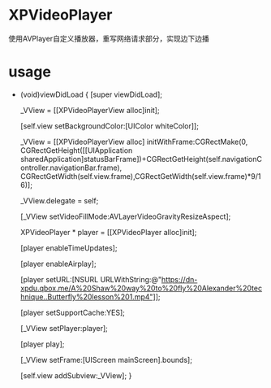 # XPVideoPlayer

使用AVPlayer自定义播放器，重写网络请求部分，实现边下边播

# usage
- (void)viewDidLoad {
    [super viewDidLoad];

    _VView = [[XPVideoPlayerView alloc]init];
    
    [self.view setBackgroundColor:[UIColor whiteColor]];
    
    _VView = [[XPVideoPlayerView alloc] initWithFrame:CGRectMake(0, CGRectGetHeight([[UIApplication sharedApplication]statusBarFrame])+CGRectGetHeight(self.navigationController.navigationBar.frame), CGRectGetWidth(self.view.frame),CGRectGetWidth(self.view.frame)*9/16)];
    
    _VView.delegate = self;
    
    [_VView setVideoFillMode:AVLayerVideoGravityResizeAspect];
    
    XPVideoPlayer * player = [[XPVideoPlayer alloc]init];
    
    [player enableTimeUpdates];
    
    [player enableAirplay];
    
    [player setURL:[NSURL URLWithString:@"https://dn-xpdu.qbox.me/A%20Shaw%20way%20to%20fly%20Alexander%20technique..Butterfly%20lesson%201.mp4"]];
    
    [player setSupportCache:YES];
    
    [_VView setPlayer:player];
    
    [player play];
    
    [_VView setFrame:[UIScreen mainScreen].bounds];
    
    [self.view addSubview:_VView];
}
